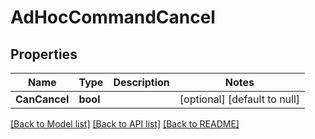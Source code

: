 # AdHocCommandCancel

## Properties
Name | Type | Description | Notes
------------ | ------------- | ------------- | -------------
**CanCancel** | **bool** |  | [optional] [default to null]

[[Back to Model list]](../README.md#documentation-for-models) [[Back to API list]](../README.md#documentation-for-api-endpoints) [[Back to README]](../README.md)

